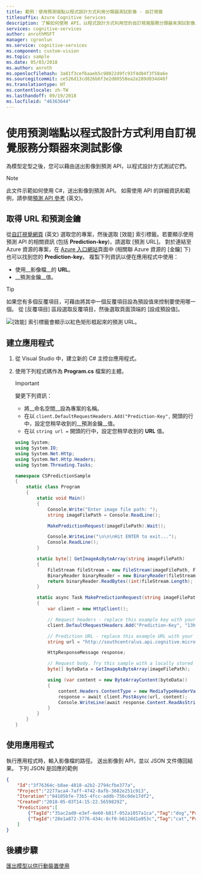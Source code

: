 ```yaml
---
title: 範例：使用預測端點以程式設計方式利用分類器測試影像 - 自訂視覺
titlesuffix: Azure Cognitive Services
description: 了解如何使用 API，以程式設計方式利用您的自訂視覺服務分類器來測試影像。
services: cognitive-services
author: anrothMSFT
manager: cgronlun
ms.service: cognitive-services
ms.component: custom-vision
ms.topic: sample
ms.date: 05/03/2018
ms.author: anroth
ms.openlocfilehash: 3a81f3cef6aaeb5c98022d9fc93f4d84f3f58a6e
ms.sourcegitcommit: ce526d13cd826b6f3e2d80558ea2e289d034d48f
ms.translationtype: HT
ms.contentlocale: zh-TW
ms.lasthandoff: 09/19/2018
ms.locfileid: "46363644"
---
```

# <a name="use-the-prediction-endpoint-to-test-images-programmatically-with-a-custom-vision-service-classifier"></a>使用預測端點以程式設計方式利用自訂視覺服務分類器來測試影像

為模型定型之後，您可以藉由送出影像到預測 API，以程式設計方式測試它們。 

> [!NOTE]
> 此文件示範如何使用 C#，送出影像到預測 API。 如需使用 API 的詳細資訊和範例，請參閱[預測 API 參考](https://go.microsoft.com/fwlink/?linkid=865445) \(英文\)。

## <a name="get-the-url-and-prediction-key"></a>取得 URL 和預測金鑰

從[自訂視覺網頁](https://customvision.ai) \(英文\) 選取您的專案，然後選取 [效能] 索引標籤。若要顯示使用預測 API 的相關資訊 (包括 __Prediction-key__)，請選取 [預測 URL]。 對於連結至 Azure 資源的專案，在 [Azure 入口網站](https://portal.azure.com)頁面中 (相關聯 Azure 資源的 [金鑰] 下) 也可以找到您的 __Prediction-key__。 複製下列資訊以便在應用程式中使用：

* 使用__影像檔__的 __URL__。
* __預測金鑰__值。

> [!TIP]
> 如果您有多個反覆項目，可藉由將其中一個反覆項目設為預設值來控制要使用哪一個。 從 [反覆項目] 區段選取反覆項目，然後選取頁面頂端的 [設成預設值]。

![[效能] 索引標籤會顯示以紅色矩形框起來的預測 URL。](./media/use-prediction-api/prediction-url.png)

## <a name="create-the-application"></a>建立應用程式

1. 從 Visual Studio 中，建立新的 C# 主控台應用程式。

2. 使用下列程式碼作為 __Program.cs__ 檔案的主體。

    > [!IMPORTANT]
    > 變更下列資訊：
    >
    > * 將__命名空間__設為專案的名稱。
    > * 在以 `client.DefaultRequestHeaders.Add("Prediction-Key",` 開頭的行中，設定您稍早收到的__預測金鑰__值。
    > * 在以 `string url =` 開頭的行中，設定您稍早收到的 __URL__ 值。

    ```csharp
    using System;
    using System.IO;
    using System.Net.Http;
    using System.Net.Http.Headers;
    using System.Threading.Tasks;

    namespace CSPredictionSample
    {
        static class Program
        {
            static void Main()
            {
                Console.Write("Enter image file path: ");
                string imageFilePath = Console.ReadLine();

                MakePredictionRequest(imageFilePath).Wait();

                Console.WriteLine("\n\n\nHit ENTER to exit...");
                Console.ReadLine();
            }

            static byte[] GetImageAsByteArray(string imageFilePath)
            {
                FileStream fileStream = new FileStream(imageFilePath, FileMode.Open, FileAccess.Read);
                BinaryReader binaryReader = new BinaryReader(fileStream);
                return binaryReader.ReadBytes((int)fileStream.Length);
            }

            static async Task MakePredictionRequest(string imageFilePath)
            {
                var client = new HttpClient();

                // Request headers - replace this example key with your valid subscription key.
                client.DefaultRequestHeaders.Add("Prediction-Key", "13hc77781f7e4b19b5fcdd72a8df7156");

                // Prediction URL - replace this example URL with your valid prediction URL.
                string url = "http://southcentralus.api.cognitive.microsoft.com/customvision/v1.0/prediction/d16e136c-5b0b-4b84-9341-6a3fff8fa7fe/image?iterationId=f4e573f6-9843-46db-8018-b01d034fd0f2";

                HttpResponseMessage response;

                // Request body. Try this sample with a locally stored image.
                byte[] byteData = GetImageAsByteArray(imageFilePath);

                using (var content = new ByteArrayContent(byteData))
                {
                    content.Headers.ContentType = new MediaTypeHeaderValue("application/octet-stream");
                    response = await client.PostAsync(url, content);
                    Console.WriteLine(await response.Content.ReadAsStringAsync());
                }
            }
        }
    }
    ```

## <a name="use-the-application"></a>使用應用程式

執行應用程式時，輸入影像檔的路徑。 送出影像到 API，並以 JSON 文件傳回結果。 下列 JSON 是回應的範例

```json
{
    "Id":"3f76364c-b8ae-4818-a2b2-2794cfbe377a",
    "Project":"2277aca4-7aff-4742-8afb-3682e251c913",
    "Iteration":"84105bfe-73b5-4fcc-addb-756c0de17df2",
    "Created":"2018-05-03T14:15:22.5659829Z",
    "Predictions":[
        {"TagId":"35ac2ad0-e3ef-4e60-b81f-052a1057a1ca","Tag":"dog","Probability":0.102716163},
        {"TagId":"28e1a872-3776-434c-8cf0-b612dd1a953c","Tag":"cat","Probability":0.02037274}
    ]
}
```

## <a name="next-steps"></a>後續步驟

[匯出模型以供行動裝置使用](export-your-model.md)

